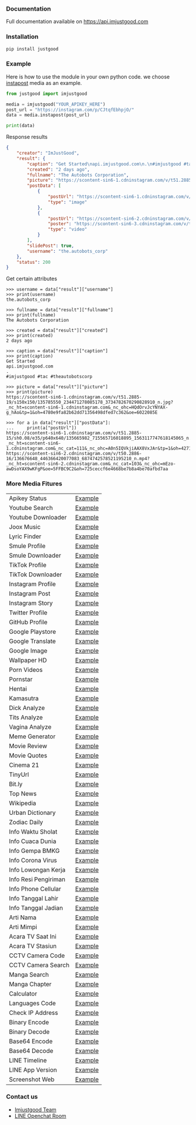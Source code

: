 ### Documentation
Full documentation available on https://api.imjustgood.com

### Installation
```python
pip install justgood
```

### Example
Here is how to use the module in your own python code. we choose <a href="https://github.com/goodop/api-imjustgood.com/blob/main/Example/instapost.py">instapost</a> media as an example.
```python
from justgood import imjustgood

media = imjustgood("YOUR_APIKEY_HERE")
post_url = "https://instagram.com/p/CJtqfEbhpjO/"
data = media.instapost(post_url)

print(data)
```

Response results
```json
{
    "creator": "ImJustGood", 
    "result": {
        "caption": "Get Started\napi.imjustgood.com\n.\n#imjustgood #tac #theautobotscorp", 
        "created": "2 days ago", 
        "fullname": "The Autobots Corporation", 
        "picture": "https://scontent-sin6-1.cdninstagram.com/v/t51.2885-19/s150x150/135785550_234471278085178_3734782670290828910_n.jpg?_nc_ht=scontent-sin6-1.cdninstagram.com&_nc_ohc=HQdOrvJcYNYAX-g_hAo&tp=1&oh=4780e9fa82b62dd71356498dfed7c362&oe=6022085E", 
        "postData": [
            {
                "postUrl": "https://scontent-sin6-1.cdninstagram.com/v/t51.2885-15/sh0.08/e35/p640x640/135665982_715565716018895_1563117747618145065_n.jpg?_nc_ht=scontent-sin6-1.cdninstagram.com&_nc_cat=111&_nc_ohc=A0n5IQVkjiAAX8VxJAr&tp=1&oh=427134cb92b3ce8ed9179dab92482ad2&oe=60232E2A", 
                "type": "image"
            },
            {
                "postUrl": "https://scontent-sin6-2.cdninstagram.com/v/t50.2886-16/136676648_446366420077083_6874742578521195210_n.mp4?_nc_ht=scontent-sin6-2.cdninstagram.com&_nc_cat=103&_nc_ohc=mEzo-awDsoYAX9wKFgP&oe=5FFBC9C2&oh=725ceccf6e4668be7b8a4be70afbd7aa", 
                "poster": "https://scontent-sin6-3.cdninstagram.com/v/t51.2885-15/e35/135519816_2504157059888884_6711864394916943089_n.jpg?_nc_ht=scontent-sin6-3.cdninstagram.com&_nc_cat=104&_nc_ohc=yy5oCKYuc-sAX9JgZjA&tp=1&oh=d0d48a6eb5275bf296eb8e05128a3882&oe=5FFB7530", 
                "type": "video"
            }
        ],
        "slidePost": true, 
        "username": "the.autobots_corp"
    },
    "status": 200
}
```

Get certain attributes
```
>>> username = data["result"]["username"]
>>> print(username)
the.autobots_corp

>>> fullname = data["result"]["fullname"]
>>> print(fullname)
The Autobots Corporation

>>> created = data["result"]["created"]
>>> print(created)
2 days ago

>>> caption = data["result"]["caption"]
>>> print(caption)
Get Started
api.imjustgood.com
.
#imjustgood #tac #theautobotscorp

>>> picture = data["result"]["picture"]
>>> print(picture)
https://scontent-sin6-1.cdninstagram.com/v/t51.2885-19/s150x150/135785550_234471278085178_3734782670290828910_n.jpg?_nc_ht=scontent-sin6-1.cdninstagram.com&_nc_ohc=HQdOrvJcYNYAX-g_hAo&tp=1&oh=4780e9fa82b62dd71356498dfed7c362&oe=6022085E

>>> for a in data["result"]["postData"]:
...     print(a["postUrl"])
https://scontent-sin6-1.cdninstagram.com/v/t51.2885-15/sh0.08/e35/p640x640/135665982_715565716018895_1563117747618145065_n.jpg?_nc_ht=scontent-sin6-1.cdninstagram.com&_nc_cat=111&_nc_ohc=A0n5IQVkjiAAX8VxJAr&tp=1&oh=427134cb92b3ce8ed9179dab92482ad2&oe=60232E2A
https://scontent-sin6-2.cdninstagram.com/v/t50.2886-16/136676648_446366420077083_6874742578521195210_n.mp4?_nc_ht=scontent-sin6-2.cdninstagram.com&_nc_cat=103&_nc_ohc=mEzo-awDsoYAX9wKFgP&oe=5FFBC9C2&oh=725ceccf6e4668be7b8a4be70afbd7aa
```

### More Media Fitures
<table>
    <tbody>
        <tr>
            <td>Apikey Status</td>
            <td><a href="https://github.com/goodop/api-imjustgood.com/blob/main/Example/apikey_status.py">Example</a></td>
        </tr>
        <tr>
            <td>Youtube Search</td>
            <td><a href="https://github.com/goodop/api-imjustgood.com/blob/main/Example/youtube.py">Example</a></td>
        </tr>
        <tr>
            <td>Youtube Downloader</td>
            <td><a href="https://github.com/goodop/api-imjustgood.com/blob/main/Example/youtubedl.py">Example</a></td>
        </tr>
        <tr>
            <td>Joox Music</td>
            <td><a href="https://github.com/goodop/api-imjustgood.com/blob/main/Example/joox.py">Example</a></td>
        </tr>
        <tr>
            <td>Lyric Finder</td>
            <td><a href="https://github.com/goodop/api-imjustgood.com/blob/main/Example/lyric.py">Example</a></td>
        </tr>
        <tr>
            <td>Smule Profile</td>
            <td><a href="https://github.com/goodop/api-imjustgood.com/blob/main/Example/smule.py">Example</a></td>
        </tr>
        <tr>
            <td>Smule Downloader</td>
            <td><a href="https://github.com/goodop/api-imjustgood.com/blob/main/Example/smuledl.py">Example</a></td>
        </tr>
        <tr>
            <td>TikTok Profile</td>
            <td><a href="https://github.com/goodop/api-imjustgood.com/blob/main/Example/tiktok.py">Example</a></td>
        </tr>
        <tr>
            <td>TikTok Downloader</td>
            <td><a href="https://github.com/goodop/api-imjustgood.com/blob/main/Example/tiktokdl.py">Example</a></td>
        </tr>
        <tr>
            <td>Instagram Profile</td>
            <td><a href="https://github.com/goodop/api-imjustgood.com/blob/main/Example/instagram.py">Example</a></td>
        </tr>
        <tr>
            <td>Instagram Post</td>
            <td><a href="https://github.com/goodop/api-imjustgood.com/blob/main/Example/instapost.py">Example</a></td>
        </tr>
        <tr>
            <td>Instagram Story</td>
            <td><a href="https://github.com/goodop/api-imjustgood.com/blob/main/Example/instastory.py">Example</a></td>
        </tr>
        <tr>
            <td>Twitter Profile</td>
            <td><a href="https://github.com/goodop/api-imjustgood.com/blob/main/Example/twitter.py">Example</a></td>
        </tr>
        <tr>
            <td>GitHub Profile</td>
            <td><a href="https://github.com/goodop/api-imjustgood.com/blob/main/Example/github.py">Example</a></td>
        </tr>
        <tr>
            <td>Google Playstore</td>
            <td><a href="https://github.com/goodop/api-imjustgood.com/blob/main/Example/playstore.py">Example</a></td>
        </tr>
        <tr>
            <td>Google Translate</td>
            <td><a href="https://github.com/goodop/api-imjustgood.com/blob/main/Example/translate.py">Example</a></td>
        </tr>
        <tr>
            <td>Google Image</td>
            <td><a href="https://github.com/goodop/api-imjustgood.com/blob/main/Example/images.py">Example</a></td>
        </tr>
        <tr>
            <td>Wallpaper HD</td>
            <td><a href="https://github.com/goodop/api-imjustgood.com/blob/main/Example/wallpaper.py">Example</a></td>
        </tr>
        <tr>
            <td>Porn Videos</td>
            <td><a href="https://github.com/goodop/api-imjustgood.com/blob/main/Example/porn.py">Example</a></td>
        </tr>
        <tr>
            <td>Pornstar</td>
            <td><a href="https://github.com/goodop/api-imjustgood.com/blob/main/Example/pornstar.py">Example</a></td>
        </tr>
        <tr>
            <td>Hentai</td>
            <td><a href="https://github.com/goodop/api-imjustgood.com/blob/main/Example/hentai.py">Example</a></td>
        </tr>
        <tr>
            <td>Kamasutra</td>
            <td><a href="https://github.com/goodop/api-imjustgood.com/blob/main/Example/kamasutra.py">Example</a></td>
        </tr>
        <tr>
            <td>Dick Analyze</td>
            <td><a href="https://github.com/goodop/api-imjustgood.com/blob/main/Example/dick.py">Example</a></td>
        </tr>
        <tr>
            <td>Tits Analyze</td>
            <td><a href="https://github.com/goodop/api-imjustgood.com/blob/main/Example/tits.py">Example</a></td>
        </tr>
        <tr>
            <td>Vagina Analyze</td>
            <td><a href="https://github.com/goodop/api-imjustgood.com/blob/main/Example/vagina.py">Example</a></td>
        </tr>
        <tr>
            <td>Meme Generator</td>
            <td><a href="https://github.com/goodop/api-imjustgood.com/blob/main/Example/meme.py">Example</a></td>
        </tr>
        <tr>
            <td>Movie Review</td>
            <td><a href="https://github.com/goodop/api-imjustgood.com/blob/main/Example/movie.py">Example</a></td>
        </tr>
        <tr>
            <td>Movie Quotes</td>
            <td><a href="https://github.com/goodop/api-imjustgood.com/blob/main/Example/movie_quotes.py">Example</a></td>
        </tr>
        <tr>
            <td>Cinema 21</td>
            <td><a href="https://github.com/goodop/api-imjustgood.com/blob/main/Example/cinema.py">Example</a></td>
        </tr>
        <tr>
            <td>TinyUrl</td>
            <td><a href="https://github.com/goodop/api-imjustgood.com/blob/main/Example/tinyurl.py">Example</a></td>
        </tr>
        <tr>
            <td>Bit.ly</td>
            <td><a href="https://github.com/goodop/api-imjustgood.com/blob/main/Example/bitly.py">Example</a></td>
        </tr>
        <tr>
            <td>Top News</td>
            <td><a href="https://github.com/goodop/api-imjustgood.com/blob/main/Example/topnews.py">Example</a></td>
        </tr>
        <tr>
            <td>Wikipedia</td>
            <td><a href="https://github.com/goodop/api-imjustgood.com/blob/main/Example/wikipedia.py">Example</a></td>
        </tr>
        <tr>
            <td>Urban Dictionary</td>
            <td><a href="https://github.com/goodop/api-imjustgood.com/blob/main/Example/urban.py">Example</a></td>
        </tr>
        <tr>
            <td>Zodiac Daily</td>
            <td><a href="https://github.com/goodop/api-imjustgood.com/blob/main/Example/zodiac.py">Example</a></td>
        </tr>
        <tr>
            <td>Info Waktu Sholat</td>
            <td><a href="https://github.com/goodop/api-imjustgood.com/blob/main/Example/adzan.py">Example</a></td>
        </tr>
        <tr>
            <td>Info Cuaca Dunia</td>
            <td><a href="https://github.com/goodop/api-imjustgood.com/blob/main/Example/cuaca.py">Example</a></td>
        </tr>
        <tr>
            <td>Info Gempa BMKG</td>
            <td><a href="https://github.com/goodop/api-imjustgood.com/blob/main/Example/bmkg.py">Example</a></td>
        </tr>
        <tr>
            <td>Info Corona Virus</td>
            <td><a href="https://github.com/goodop/api-imjustgood.com/blob/main/Example/corona.py">Example</a></td>
        </tr>
        <tr>
            <td>Info Lowongan Kerja</td>
            <td><a href="https://github.com/goodop/api-imjustgood.com/blob/main/Example/karir.py">Example</a></td>
        </tr>
        <tr>
            <td>Info Resi Pengiriman</td>
            <td><a href="https://github.com/goodop/api-imjustgood.com/blob/main/Example/resi.py">Example</a></td>
        </tr>
        <tr>
            <td>Info Phone Cellular</td>
            <td><a href="https://github.com/goodop/api-imjustgood.com/blob/main/Example/cellular.py">Example</a></td>
        </tr>
        <tr>
            <td>Info Tanggal Lahir</td>
            <td><a href="https://github.com/goodop/api-imjustgood.com/blob/main/Example/lahir.py">Example</a></td>
        </tr>
        <tr>
            <td>Info Tanggal Jadian</td>
            <td><a href="https://github.com/goodop/api-imjustgood.com/blob/main/Example/jadian.py">Example</a></td>
        </tr>
        <tr>
            <td>Arti Nama</td>
            <td><a href="https://github.com/goodop/api-imjustgood.com/blob/main/Example/nama.py">Example</a></td>
        </tr>
        <tr>
            <td>Arti Mimpi</td>
            <td><a href="https://github.com/goodop/api-imjustgood.com/blob/main/Example/mimpi.py">Example</a></td>
        </tr>
        <tr>
            <td>Acara TV Saat Ini</td>
            <td><a href="https://github.com/goodop/api-imjustgood.com/blob/main/Example/acaratv.py">Example</a></td>
        </tr>
        <tr>
            <td>Acara TV Stasiun</td>
            <td><a href="https://github.com/goodop/api-imjustgood.com/blob/main/Example/acaratv_channel.py">Example</a></td>
        </tr>
        <tr>
            <td>CCTV Camera Code</td>
            <td><a href="https://github.com/goodop/api-imjustgood.com/blob/main/Example/cctv_code.py">Example</a></td>
        </tr>
        <tr>
            <td>CCTV Camera Search</td>
            <td><a href="https://github.com/goodop/api-imjustgood.com/blob/main/Example/cctv_search.py">Example</a></td>
        </tr>
        <tr>
            <td>Manga Search</td>
            <td><a href="https://github.com/goodop/api-imjustgood.com/blob/main/Example/manga_search.py">Example</a></td>
        </tr>
        <tr>
            <td>Manga Chapter</td>
            <td><a href="https://github.com/goodop/api-imjustgood.com/blob/main/Example/manga_chapter.py">Example</a></td>
        </tr>
        <tr>
            <td>Calculator</td>
            <td><a href="https://github.com/goodop/api-imjustgood.com/blob/main/Example/calc.py">Example</a></td>
        </tr>
        <tr>
            <td>Languages Code</td>
            <td><a href="https://github.com/goodop/api-imjustgood.com/blob/main/Example/langcode.py">Example</a></td>
        </tr>
        <tr>
            <td>Check IP Address</td>
            <td><a href="https://github.com/goodop/api-imjustgood.com/blob/main/Example/check_ip.py">Example</a></td>
        </tr>
        <tr>
            <td>Binary Encode</td>
            <td><a href="https://github.com/goodop/api-imjustgood.com/blob/main/Example/binary_encode.py">Example</a></td>
        </tr>
        <tr>
            <td>Binary Decode</td>
            <td><a href="https://github.com/goodop/api-imjustgood.com/blob/main/Example/binary_decode.py">Example</a></td>
        </tr>
        <tr>
            <td>Base64 Encode</td>
            <td><a href="https://github.com/goodop/api-imjustgood.com/blob/main/Example/b64encode.py">Example</a></td>
        </tr>
        <tr>
            <td>Base64 Decode</td>
            <td><a href="https://github.com/goodop/api-imjustgood.com/blob/main/Example/b64decode.py">Example</a></td>
        </tr>
        <tr>
            <td>LINE Timeline</td>
            <td><a href="https://github.com/goodop/api-imjustgood.com/blob/main/Example/line_timeline.py">Example</a></td>
        </tr>
        <tr>
            <td>LINE App Version</td>
            <td><a href="https://github.com/goodop/api-imjustgood.com/blob/main/Example/line_version.py">Example</a></td>
        </tr>
        <tr>
            <td>Screenshot Web</td>
            <td><a href="https://github.com/goodop/api-imjustgood.com/blob/main/Example/screenshot.py">Example</a></td>
        </tr>
    </tbody>
</table>

### Contact us
* <a href="https://imjustgood.com/team">Imjustgood Team</a>
* <a href="https://bit.ly/2K5Lbx4">LINE Openchat Room</a>
